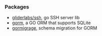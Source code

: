 ### Packages
 - [gliderlabs/ssh](https://github.com/gliderlabs/ssh), go SSH server lib
 - [gorm](https://gorm.io/), a GO ORM that supports SQLite
 - [gormigrage](https://github.com/go-gormigrate/gormigrate), schema migration for GORM
